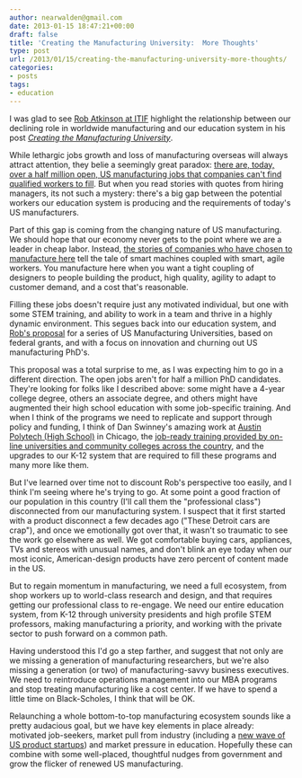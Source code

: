 ```yaml
---
author: nearwalden@gmail.com
date: 2013-01-15 18:47:21+00:00
draft: false
title: 'Creating the Manufacturing University:  More Thoughts'
type: post
url: /2013/01/15/creating-the-manufacturing-university-more-thoughts/
categories:
- posts
tags:
- education
---
```


I was glad to see [Rob Atkinson at ITIF](http://www.itif.org/people/robert-d-atkinson) highlight the relationship between our declining role in worldwide manufacturing and our education system in his post [_Creating the Manufacturing University_](http://www.innovationfiles.org/creating-the-manufacturing-university/).





While lethargic jobs growth and loss of manufacturing overseas will always attract attention, they belie a seemingly great paradox:  [there are, today, over a half million open, US manufacturing jobs that companies can't find qualified workers to fill](http://classroom.wsj.com/cre/2012/10/29/unemployment-paradox-why-so-many-jobs-go-unfilled/).  But when you read stories with quotes from hiring managers, its not such a mystery: there's a big gap between the potential workers our education system is producing and the requirements of today's US manufacturers.





Part of this gap is coming from the changing nature of US manufacturing.  We should hope that our economy never gets to the point where we are a leader in cheap labor.  Instead, [the stories of companies who have chosen to manufacture here](http://www.outsideonline.com/outdoor-gear/Born-in-the-USA.html?166035996) tell the tale of smart machines coupled with smart, agile workers.  You manufacture here when you want a tight coupling of designers to people building the product, high quality, agility to adapt to customer demand, and a cost that's reasonable.





Filling these jobs doesn't require just any motivated individual, but one with some STEM training, and ability to work in a team and thrive in a highly dynamic environment.  This segues back into our education system, and [Rob's proposal](http://www.innovationfiles.org/creating-the-manufacturing-university/) for a series of US Manufacturing Universities, based on federal grants, and with a focus on innovation and churning out US manufacturing PhD's.





This proposal was a total surprise to me, as I was expecting him to go in a different direction. The open jobs aren't for half a million PhD candidates.  They're looking for folks like I described above: some might have a 4-year college degree, others an associate degree, and others might have augmented their high school education with some job-specific training.  And when I think of the programs we need to replicate and support through policy and funding, I think of Dan Swinney's amazing work at [Austin Polytech (High School)](http://www.austinpolytech.org) in Chicago, the [job-ready training provided by on-line universities and community colleges across the country](http://www.insidehighered.com/news/2012/07/18/manufacturing-industry-taps-colleges-help-alternative-credential), and the upgrades to our K-12 system that are required to fill these programs and many more like them.





But I've learned over time not to discount Rob's perspective too easily, and I think I'm seeing where he's trying to go.  At some point a good fraction of our population in this country (I'll call them the "professional class") disconnected from our manufacturing system.  I suspect that it first started with a product disconnect a few decades ago ("These Detroit cars are crap"), and once we emotionally got over that, it wasn't so traumatic to see the work go elsewhere as well.  We got comfortable buying cars, appliances, TVs and stereos with unusual names, and don't blink an eye today when our most iconic, American-design products have zero percent of content made in the US.





But to regain momentum in manufacturing, we need a full ecosystem, from shop workers up to world-class research and design, and that requires getting our professional class to re-engage.  We need our entire education system, from K-12 through  university presidents and high profile STEM professors, making manufacturing a priority, and working with the private sector to push forward on a common path.





Having understood this I'd go a step farther, and suggest that not only are we missing a generation of manufacturing researchers, but we're also missing a generation (or two) of manufacturing-savvy business executives.  We need to reintroduce operations management into our MBA programs and stop treating manufacturing like a cost center.  If we have to spend a little time on Black-Scholes, I think that will be OK.





Relaunching a whole bottom-to-top manufacturing ecosystem sounds like a pretty audacious goal, but we have key elements in place already:  motivated job-seekers, market pull from industry (including a [new wave of US product startups](http://www.theverge.com/2013/1/10/3861406/kickstarter-at-ces)) and market pressure in education.  Hopefully these can combine with some well-placed, thoughtful nudges from government and grow the flicker of renewed US manufacturing.



